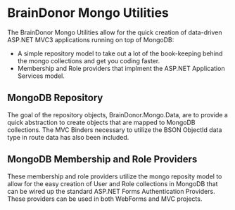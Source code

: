 BrainDonor Mongo Utilities
==========================

The BrainDonor Mongo Utilities allow for the quick creation of data-driven ASP.NET MVC3 applications running on top of MongoDB:
+ A simple repository model to take out a lot of the book-keeping behind the mongo collections and get you coding faster.
+ Membership and Role providers that implment the ASP.NET Application Services model.

MongoDB Repository
------------------

The goal of the repository objects, BrainDonor.Mongo.Data, are to provide a quick abstraction to create objects that are mapped to MongoDB collections.  The MVC Binders necessary to utilize the BSON ObjectId data type in route data has also been included.

MongoDB Membership and Role Providers
-------------------------------------

These membership and role providers utilize the mongo reposity model to allow for the easy creation of User and Role collections in MongoDB that can be wired up the standard ASP.NET Forms Authentication Providers.  These providers can be used in both WebForms and MVC projects.
